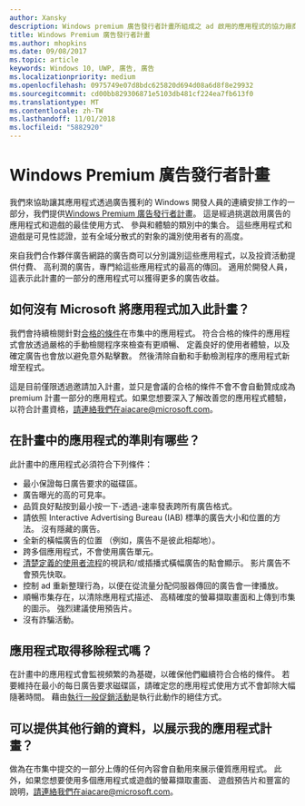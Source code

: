 ```yaml
---
author: Xansky
description: Windows premium 廣告發行者計畫所組成之 ad 啟用的應用程式的協力廠商廣告網路可以針對 premium，搭配策劃集合高利潤廣告。 此計畫中的應用程式是最佳使用方式、 參與和體驗的類別中。
title: Windows Premium 廣告發行者計畫
ms.author: mhopkins
ms.date: 09/08/2017
ms.topic: article
keywords: Windows 10, UWP, 廣告, 廣告
ms.localizationpriority: medium
ms.openlocfilehash: 0975749e07d8bdc625820d694d08a6d8f8e29932
ms.sourcegitcommit: cd00bb829306871e5103db481cf224ea7fb613f0
ms.translationtype: MT
ms.contentlocale: zh-TW
ms.lasthandoff: 11/01/2018
ms.locfileid: "5882920"
---
```

# <a name="windows-premium-ads-publishers-program"></a>Windows Premium 廣告發行者計畫

我們來協助讓其應用程式透過廣告獲利的 Windows 開發人員的連續安排工作的一部分，我們提供[Windows Premium 廣告發行者計畫](http://www.windowspremiumapps.com)。 這是經過挑選啟用廣告的應用程式和遊戲的最佳使用方式、 參與和體驗的類別中的集合。 這些應用程式和遊戲是可見性認證，並有全域分散式的對象的識別使用者有的高度。

來自我們合作夥伴廣告網路的廣告商可以分別識別這些應用程式，以及投資活動提供付費、 高利潤的廣告，專門給這些應用程式的最高的傳回。 適用於開發人員，這表示此計畫的一部分的應用程式可以獲得更多的廣告收益。

## <a name="how-does-microsoft-add-apps-to-this-program"></a>如何沒有 Microsoft 將應用程式加入此計畫？ 

我們會持續檢閱針對[合格的條件](#what-are-the-criteria-for-apps-in-the-program)在市集中的應用程式。 符合合格的條件的應用程式會放透過嚴格的手動檢閱程序來檢查有更順暢、 定義良好的使用者體驗，以及確定廣告也會放以避免意外點擊數。 然後清除自動和手動檢測程序的應用程式新增至程式。

這是目前僅限透過邀請加入計畫，並只是會議的合格的條件不會不會自動贊成成為 premium 計畫一部分的應用程式。如果您想要深入了解改善您的應用程式體驗，以符合計畫資格，請連絡我們在aiacare@microsoft.com。

## <a name="what-are-the-criteria-for-apps-in-the-program"></a>在計畫中的應用程式的準則有哪些？

此計畫中的應用程式必須符合下列條件：

* 最小保證每日廣告要求的磁碟區。 
* 廣告曝光的高的可見率。 
* 品質良好點按到最小按一下-透過-速率發表跨所有廣告格式。 
* 請依照 Interactive Advertising Bureau (IAB) 標準的廣告大小和位置的方法。 沒有隱藏的廣告。
* 全新的橫幅廣告的位置 （例如，廣告不是彼此相鄰地）。
* 跨多個應用程式，不會使用廣告單元。
* [清楚定義的使用者流程](https://blogs.windows.com/buildingapps/2017/08/31/best-practices-using-video-ads-windows-apps/)的視訊和/或插播式橫幅廣告的點會顯示。 影片廣告不會預先快取。 
* 控制 ad 重新整理行為，以便在從流量分配伺服器傳回的廣告會一律播放。
* 順暢市集存在，以清除應用程式描述、 高精確度的螢幕擷取畫面和上傳到市集的圖示。 強烈建議使用預告片。
* 沒有詐騙活動。

## <a name="can-apps-get-removed-from-the-program"></a>應用程式取得移除程式嗎？

在計畫中的應用程式會監視頻繁的為基礎，以確保他們繼續符合合格的條件。 若要維持在最小的每日廣告要求磁碟區，請確定您的應用程式使用方式不會卸除大幅隨著時間。 藉由[執行一般促銷活動](https://developer.microsoft.com/en-us/store/promote-your-apps)是執行此動作的絕佳方式。

## <a name="can-i-provide-additional-marketing-material-to-showcase-my-app-in-the-program"></a>可以提供其他行銷的資料，以展示我的應用程式計畫？ 

做為在市集中提交的一部分上傳的任何內容會自動用來展示優質應用程式。 此外，如果您想要使用多個應用程式或遊戲的螢幕擷取畫面、 遊戲預告片和豐富的說明，請連絡我們在aiacare@microsoft.com。

